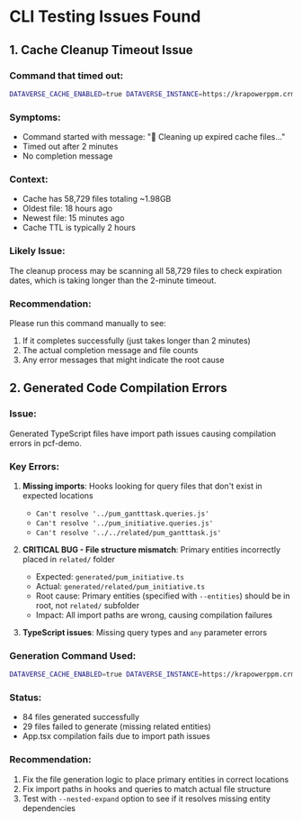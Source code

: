 # CLI Testing Issues Found

## 1. Cache Cleanup Timeout Issue

### Command that timed out:
```bash
DATAVERSE_CACHE_ENABLED=true DATAVERSE_INSTANCE=https://krapowerppm.crm4.dynamics.com node dist/bin/cli.cjs cache cleanup
```

### Symptoms:
- Command started with message: "🧹 Cleaning up expired cache files..."
- Timed out after 2 minutes
- No completion message

### Context:
- Cache has 58,729 files totaling ~1.98GB
- Oldest file: 18 hours ago  
- Newest file: 15 minutes ago
- Cache TTL is typically 2 hours

### Likely Issue:
The cleanup process may be scanning all 58,729 files to check expiration dates, which is taking longer than the 2-minute timeout.

### Recommendation:
Please run this command manually to see:
1. If it completes successfully (just takes longer than 2 minutes)
2. The actual completion message and file counts
3. Any error messages that might indicate the root cause

## 2. Generated Code Compilation Errors

### Issue:
Generated TypeScript files have import path issues causing compilation errors in pcf-demo.

### Key Errors:
1. **Missing imports**: Hooks looking for query files that don't exist in expected locations
   - `Can't resolve '../pum_gantttask.queries.js'` 
   - `Can't resolve '../pum_initiative.queries.js'`
   - `Can't resolve '../../related/pum_gantttask.js'`

2. **CRITICAL BUG - File structure mismatch**: Primary entities incorrectly placed in `related/` folder
   - Expected: `generated/pum_initiative.ts`
   - Actual: `generated/related/pum_initiative.ts`
   - Root cause: Primary entities (specified with `--entities`) should be in root, not `related/` subfolder
   - Impact: All import paths are wrong, causing compilation failures

3. **TypeScript issues**: Missing query types and `any` parameter errors

### Generation Command Used:
```bash
DATAVERSE_CACHE_ENABLED=true DATAVERSE_INSTANCE=https://krapowerppm.crm4.dynamics.com node dist/bin/cli.cjs generate --entities pum_initiative,pum_gantttask --generate-related-entities --output-dir pcf-demo/generated
```

### Status:
- 84 files generated successfully
- 29 files failed to generate (missing related entities)
- App.tsx compilation fails due to import path issues

### Recommendation:
1. Fix the file generation logic to place primary entities in correct locations
2. Fix import paths in hooks and queries to match actual file structure
3. Test with `--nested-expand` option to see if it resolves missing entity dependencies